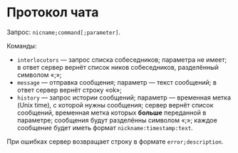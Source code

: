 # Протокол чата

Запрос: `nicname;command[;parameter]`.

Команды:

* `interlocutors` &mdash; запрос списка собеседников; параметра не имеет; в
ответ сервер вернёт список ников собеседников, разделённый символом
&laquo;;&raquo;;
* `message` &mdash; отправка сообщения; параметр &mdash; текст сообщений; в
ответ сервер вернёт строку &laquo;ok&raquo;;
* `history` &mdash; запрос истории сообщений; параметр &mdash; временная метка
(Unix time), с которой нужны сообщения; сервер вернёт список сообщений,
временная метка которых **больше** переданной в параметре; сообщения будут
разделённы символом &laquo;;&raquo;; каждое сообщение будет иметь формат
`nickname:timestamp:text`.

При ошибках сервер возвращает строку в формате `error;description`.
